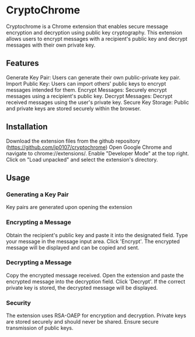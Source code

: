 # CryptoChrome

Cryptochrome is a Chrome extension that enables secure message encryption and decryption using public key cryptography. This extension allows users to encrypt messages with a recipient's public key and decrypt messages with their own private key.

## Features
Generate Key Pair: Users can generate their own public-private key pair.
Import Public Key: Users can import others' public keys to encrypt messages intended for them.
Encrypt Messages: Securely encrypt messages using a recipient's public key.
Decrypt Messages: Decrypt received messages using the user's private key.
Secure Key Storage: Public and private keys are stored securely within the browser.


## Installation
Download the extension files from the github repository (https://github.com/jp0107/cryptochrome)
Open Google Chrome and navigate to chrome://extensions/.
Enable "Developer Mode" at the top right.
Click on "Load unpacked" and select the extension's directory.

## Usage
### Generating a Key Pair
Key pairs are generated upon opening the extension 
### Encrypting a Message
Obtain the recipient's public key and paste it into the designated field.
Type your message in the message input area.
Click 'Encrypt'. The encrypted message will be displayed and can be copied and sent.
### Decrypting a Message
Copy the encrypted message received.
Open the extension and paste the encrypted message into the decryption field.
Click 'Decrypt'. If the correct private key is stored, the decrypted message will be displayed.
### Security
The extension uses RSA-OAEP for encryption and decryption. Private keys are stored securely and should never be shared. Ensure secure transmission of public keys.
